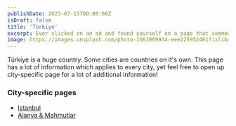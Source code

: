 ```yaml
---
publishDate: 2023-07-15T00:00:00Z
isDraft: false
title: 'Türkiye'
excerpt: Ever clicked on an ad and found yourself on a page that seemed to really want you to do something? Congratulations, you've landed on a Landing Page!
image: https://images.unsplash.com/photo-1561069934-eee225952461?ixlib=rb-4.0.3&ixid=M3wxMjA3fDB8MHxwaG90by1wYWdlfHx8fGVufDB8fHx8fA%3D%3D&auto=format&fit=crop&w=2070&q=80
---
```



Türkiye is a huge country. Some cities are countries on it's own. This page has a lot of information which applies to every city, yet feel free to open up city-specific page for a lot of additional information!

### City-specific pages

- [Istanbul](turkiye/istanbul)
- [Alanya & Mahmutlar](turkiye/alanya)
